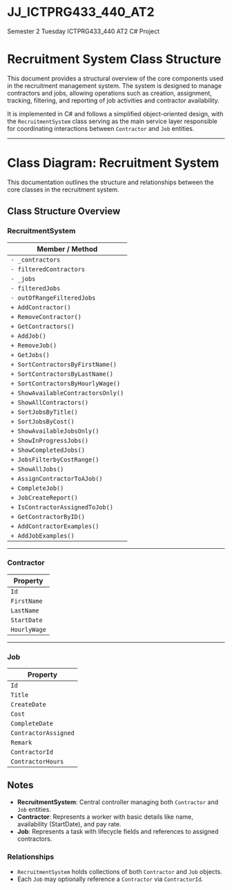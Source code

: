 # JJ_ICTPRG433_440_AT2
Semester 2 Tuesday ICTPRG433_440 AT2 C# Project

# Recruitment System Class Structure

This document provides a structural overview of the core components used in the recruitment management system. The system is designed to manage contractors and jobs, allowing operations such as creation, assignment, tracking, filtering, and reporting of job activities and contractor availability.

It is implemented in C# and follows a simplified object-oriented design, with the `RecruitmentSystem` class serving as the main service layer responsible for coordinating interactions between `Contractor` and `Job` entities.

---

# Class Diagram: Recruitment System

This documentation outlines the structure and relationships between the core classes in the recruitment system.
## Class Structure Overview

### RecruitmentSystem

| Member / Method                         |
|-----------------------------------------|
| `- _contractors`                        |
| `- filteredContractors`                 |
| `- _jobs`                               |
| `- filteredJobs`                        |
| `- outOfRangeFilteredJobs`              |
| `+ AddContractor()`                     |
| `+ RemoveContractor()`                  |
| `+ GetContractors()`                    |
| `+ AddJob()`                            |
| `+ RemoveJob()`                         |
| `+ GetJobs()`                           |
| `+ SortContractorsByFirstName()`        |
| `+ SortContractorsByLastName()`         |
| `+ SortContractorsByHourlyWage()`       |
| `+ ShowAvailableContractorsOnly()`      |
| `+ ShowAllContractors()`                |
| `+ SortJobsByTitle()`                   |
| `+ SortJobsByCost()`                    |
| `+ ShowAvailableJobsOnly()`             |
| `+ ShowInProgressJobs()`                |
| `+ ShowCompletedJobs()`                 |
| `+ JobsFilterbyCostRange()`             |
| `+ ShowAllJobs()`                       |
| `+ AssignContractorToAJob()`            |
| `+ CompleteJob()`                       |
| `+ JobCreateReport()`                   |
| `+ IsContractorAssignedToJob()`         |
| `+ GetContractorByID()`                 |
| `+ AddContractorExamples()`             |
| `+ AddJobExamples()`                    |

---

### Contractor

| Property      |
|---------------|
| `Id`          |
| `FirstName`   |
| `LastName`    |
| `StartDate`   |
| `HourlyWage`  |

---

### Job

| Property             |
|----------------------|
| `Id`                 |
| `Title`              |
| `CreateDate`         |
| `Cost`               |
| `CompleteDate`       |
| `ContractorAssigned` |
| `Remark`             |
| `ContractorId`       |
| `ContractorHours`    |


## Notes

- **RecruitmentSystem**: Central controller managing both `Contractor` and `Job` entities.
- **Contractor**: Represents a worker with basic details like name, availability (StartDate), and pay rate.
- **Job**: Represents a task with lifecycle fields and references to assigned contractors.

### Relationships

- `RecruitmentSystem` holds collections of both `Contractor` and `Job` objects.
- Each `Job` may optionally reference a `Contractor` via `ContractorId`.